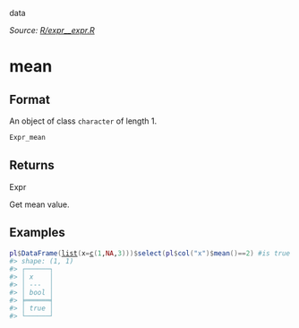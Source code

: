 data

*Source: [R/expr__expr.R](https://github.com/pola-rs/r-polars/tree/main/R/expr__expr.R)*

# mean

## Format

An object of class `character` of length 1.

```r
Expr_mean
```

## Returns

Expr

Get mean value.

## Examples

<pre class='r-example'><code><span class='r-in'><span><span class='va'>pl</span><span class='op'>$</span><span class='fu'>DataFrame</span><span class='op'>(</span><span class='fu'><a href='https://rdrr.io/r/base/list.html'>list</a></span><span class='op'>(</span>x<span class='op'>=</span><span class='fu'><a href='https://rdrr.io/r/base/c.html'>c</a></span><span class='op'>(</span><span class='fl'>1</span>,<span class='cn'>NA</span>,<span class='fl'>3</span><span class='op'>)</span><span class='op'>)</span><span class='op'>)</span><span class='op'>$</span><span class='fu'>select</span><span class='op'>(</span><span class='va'>pl</span><span class='op'>$</span><span class='fu'>col</span><span class='op'>(</span><span class='st'>"x"</span><span class='op'>)</span><span class='op'>$</span><span class='fu'>mean</span><span class='op'>(</span><span class='op'>)</span><span class='op'>==</span><span class='fl'>2</span><span class='op'>)</span> <span class='co'>#is true</span></span></span>
<span class='r-out co'><span class='r-pr'>#&gt;</span> shape: (1, 1)</span>
<span class='r-out co'><span class='r-pr'>#&gt;</span> ┌──────┐</span>
<span class='r-out co'><span class='r-pr'>#&gt;</span> │ x    │</span>
<span class='r-out co'><span class='r-pr'>#&gt;</span> │ ---  │</span>
<span class='r-out co'><span class='r-pr'>#&gt;</span> │ bool │</span>
<span class='r-out co'><span class='r-pr'>#&gt;</span> ╞══════╡</span>
<span class='r-out co'><span class='r-pr'>#&gt;</span> │ true │</span>
<span class='r-out co'><span class='r-pr'>#&gt;</span> └──────┘</span>
 </code></pre>